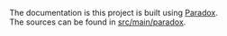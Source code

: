 The documentation is this project is built using [Paradox](https://developer.lightbend.com/docs/paradox/latest/).  
The sources can be found in [src/main/paradox](src/main/paradox).